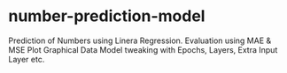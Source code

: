 # number-prediction-model
Prediction of Numbers using Linera Regression. Evaluation using MAE &amp; MSE Plot Graphical Data Model tweaking with Epochs, Layers, Extra Input Layer etc.
